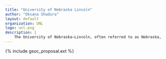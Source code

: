 ```yaml
---
title: "University of Nebraska Lincoln"
author: "Oksana Shadura"
layout: default
organization: UNL
logo: unl.png
description: |
    The University of Nebraska–Lincoln, often referred to as Nebraska, UNL or NU, is a public research university in the city of Lincoln, in the state of Nebraska in the Midwestern United States. It is the state's oldest university, and the largest in the University of Nebraska system.
---
```


{% include gsoc_proposal.ext %}
